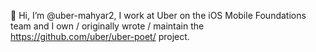 👋 Hi, I’m @uber-mahyar2, I work at Uber on the iOS Mobile Foundations team and I own / originally wrote / maintain the https://github.com/uber/uber-poet/ project.
